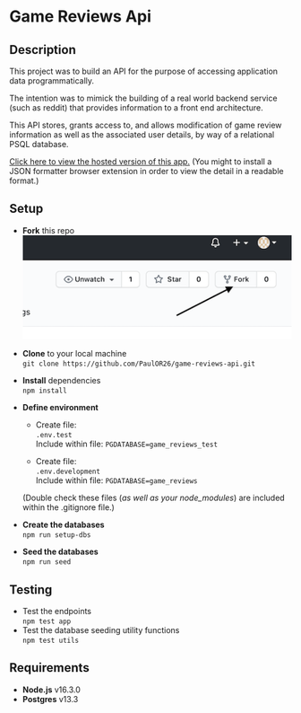 # Game Reviews Api

## Description

This project was to build an API for the purpose of accessing application data programmatically.

The intention was to mimick the building of a real world backend service (such as reddit) that provides information to a front end architecture.

This API stores, grants access to, and allows modification of game review information as well as the associated user details, by way of a relational PSQL database.

[Click here to view the hosted version of this app.](https://game-reviews-project.herokuapp.com/api)
(You might to install a JSON formatter browser extension in order to view the detail in a readable format.)

## Setup

- **Fork** this repo  
  ![](readme-screenshot-fork.png)

- **Clone** to your local machine  
  `git clone https://github.com/PaulOR26/game-reviews-api.git`

- **Install** dependencies  
  `npm install`

- **Define environment**

  - Create file:  
    `.env.test`  
    Include within file: `PGDATABASE=game_reviews_test`

  - Create file:  
    `.env.development`  
    Include within file: `PGDATABASE=game_reviews`

  (Double check these files (_as well as your node_modules_) are included within the .gitignore file.)

- **Create the databases**  
  `npm run setup-dbs`

- **Seed the databases**  
  `npm run seed`

## Testing

- Test the endpoints  
  `npm test app`
- Test the database seeding utility functions  
  `npm test utils`

## Requirements

- **Node.js** v16.3.0
- **Postgres** v13.3
